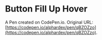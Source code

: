 # Button Fill Up Hover

A Pen created on CodePen.io. Original URL: [https://codepen.io/alphardex/pen/qBZOZzo](https://codepen.io/alphardex/pen/qBZOZzo).


